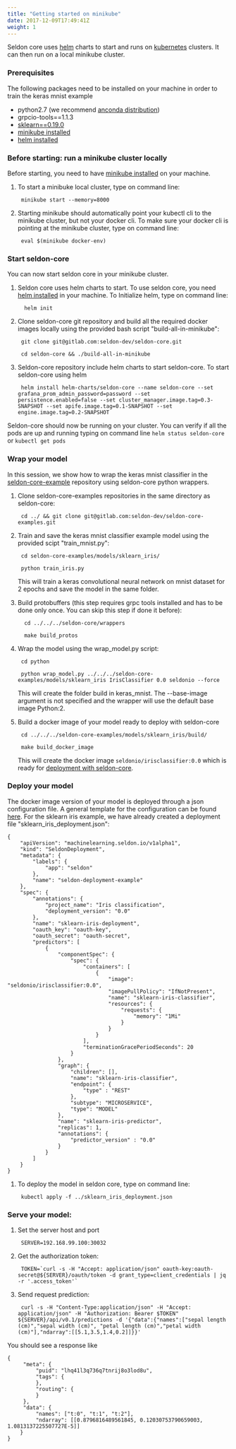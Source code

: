 ```yaml
---
title: "Getting started on minikube"
date: 2017-12-09T17:49:41Z
weight: 1
---
```


Seldon core uses [helm](https://github.com/kubernetes/helm) charts to start and runs on [kubernetes](https://kubernetes.io/) clusters. It can then run on a local minikube cluster. 

### Prerequisites

The following packages need to be installed on your machine in order to train the keras mnist example 

* python2.7 (we recommend [anconda distribution](link))
* grpcio-tools==1.1.3
* [sklearn==0.19.0](link)
* [minikube installed](https://kubernetes.io/docs/tasks/tools/install-minikube/)
* [helm installed](https://github.com/kubernetes/helm/blob/master/docs/install.md)

### Before starting: run a minikube cluster locally

Before starting, you need to have [minikube installed](https://kubernetes.io/docs/tasks/tools/install-minikube/) on your machine.

1. To start a minibuke local cluster, type on command line:

        minikube start --memory=8000

3. Starting minikube should automatically point your kubectl cli to the minikube cluster, but not your docker cli. To  make sure your docker cli is pointing at the minikube cluster, type on command line:
	
        eval $(minikube docker-env)

### Start seldon-core

You can now start seldon core in your minikube cluster.


1. Seldon core uses helm charts to start. To use seldon core, you need [helm installed](https://github.com/kubernetes/helm/blob/master/docs/install.md) in your machine. To Initialize helm, type on command line: 

         helm init

1. Clone seldon-core git repository and build all the required docker images locally using the provided bash script "build-all-in-minikube":

        git clone git@gitlab.com:seldon-dev/seldon-core.git

        cd seldon-core && ./build-all-in-minikube

1. Seldon-core repository include helm charts to start seldon-core. To start seldon-core using helm

        helm install helm-charts/seldon-core --name seldon-core --set grafana_prom_admin_password=password --set persistence.enabled=false --set cluster_manager.image.tag=0.3-SNAPSHOT --set apife.image.tag=0.1-SNAPSHOT --set engine.image.tag=0.2-SNAPSHOT


Seldon-core should now be running on your cluster. You can verify if all the pods are up and running typing on command line ```helm status seldon-core``` or ```kubectl get pods```

### Wrap your model

In this session, we show how to wrap the keras mnist classifier in the [seldon-core-example](link) repository using seldon-core python wrappers. 

1. Clone seldon-core-examples repositories in the same directory as seldon-core: 

        cd ../ && git clone git@gitlab.com:seldon-dev/seldon-core-examples.git

2. Train and save the keras mnist classifier example model using the provided scipt "train_mnist.py":

        cd seldon-core-examples/models/sklearn_iris/

        python train_iris.py

    This will train a keras convolutional neural network on mnist dataset for 2 epochs and save the model in the same folder.


3. Build protobuffers (this step requires grpc tools installed and has to be done only once. You can skip this step if done it before):

         cd ../../../seldon-core/wrappers

         make build_protos
    
4. Wrap the model using the wrap_model.py script:

        cd python

        python wrap_model.py ../../../seldon-core-examples/models/sklearn_iris IrisClassifier 0.0 seldonio --force
	
    This will create the folder build in keras_mnist. The --base-image argument is not specified and the wrapper will use the default base image Python:2.

5. Build a docker image of your model ready to deploy with seldon-core

	    cd ../../../seldon-core-examples/models/sklearn_iris/build/
	
	    make build_docker_image
    This will create the docker image ```seldonio/irisclassifier:0.0``` which is ready for [deployment with seldon-core](../../api/seldon-deployment).


### Deploy your model

The docker image version of your model is deployed through a json configuration file. A general template for the configuration can be found  [here](https://gitlab.com/seldon-dev/seldon-core-examples/blob/master/models/sklearn_iris/sklearn_iris_deployment.json). For the sklearn iris example, we have already created a deployment file "sklearn_iris_deployment.json":


    {
        "apiVersion": "machinelearning.seldon.io/v1alpha1",
        "kind": "SeldonDeployment",
        "metadata": {
            "labels": {
                "app": "seldon"
            },
            "name": "seldon-deployment-example"
        },
        "spec": {
            "annotations": {
                "project_name": "Iris classification",
                "deployment_version": "0.0"
            },
            "name": "sklearn-iris-deployment",
            "oauth_key": "oauth-key",
            "oauth_secret": "oauth-secret",
            "predictors": [
                {
                    "componentSpec": {
                        "spec": {
                            "containers": [
                                {
                                    "image": "seldonio/irisclassifier:0.0",
                                    "imagePullPolicy": "IfNotPresent",
                                    "name": "sklearn-iris-classifier",
                                    "resources": {
                                        "requests": {
                                            "memory": "1Mi"
                                        }
                                    }
                                }
                            ],
                            "terminationGracePeriodSeconds": 20
                        }
                    },
                    "graph": {
                        "children": [],
                        "name": "sklearn-iris-classifier",
                        "endpoint": {
                            "type" : "REST"
                        },
                        "subtype": "MICROSERVICE",
                        "type": "MODEL"
                    },
                    "name": "sklearn-iris-predictor",
                    "replicas": 1,
    	    	    "annotations": {
    	    	        "predictor_version" : "0.0"
                    }
                }
            ]
        }
    }


1. To deploy the model  in seldon core, type on command line:

        kubectl apply -f ../sklearn_iris_deployment.json
	
### Serve your  model:

1. Set the server host and port

        SERVER=192.168.99.100:30032

2. Get the authorization token:

        TOKEN=`curl -s -H "Accept: application/json" oauth-key:oauth-secret@${SERVER}/oauth/token -d grant_type=client_credentials | jq -r '.access_token'`

3. Send request prediction:

        curl -s -H "Content-Type:application/json" -H "Accept: application/json" -H "Authorization: Bearer $TOKEN" ${SERVER}/api/v0.1/predictions -d '{"data":{"names":["sepal length (cm)","sepal width (cm)", "petal length (cm)","petal width (cm)"],"ndarray":[[5.1,3.5,1.4,0.2]]}}'

You should see a response like

    {
         "meta": {
             "puid": "lhq41l3q736q7tnrij8o3lod8u",
             "tags": {
             },
             "routing": {
             }
         },
         "data": {
             "names": ["t:0", "t:1", "t:2"],
             "ndarray": [[0.8796816489561845, 0.12030753790659003, 1.0813137225507727E-5]]
        }
    }